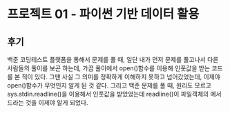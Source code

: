 # 프로젝트 01 - 파이썬 기반 데이터 활용

## 후기
백준 코딩테스트 플랫폼을 통해서 문제를 풀 때, 일단 내가 먼저 문제를 풀고나서 다른 사람들의 풀이를 보곤 하는데,
가끔 풀이에서 open()함수를 이용해 인풋값을 받는 코드를 본 적이 있다.
그땐 사실 그 의미를 정확하게 이해하지 못하고 넘어갔었는데, 이제야 open()함수가 무엇인지 알게 된 것 같다.
그리고 백준 문제를 풀 때, 원리도 모르고 sys.stdin.readline()을 이용해서 인풋값을 받았었는데 readline()이 파일객체의 메서드라는 것을 이제야 알게 되었다.

 